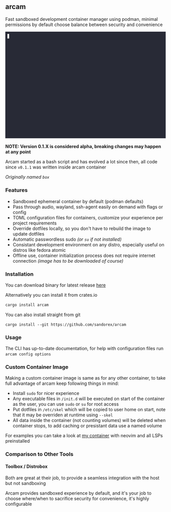 ## arcam
Fast sandboxed development container manager using podman, minimal permissions by default choose balance between security and convenience

![Demo GIF](arcam-demo.gif)

**NOTE: Version 0.1.X is considered alpha, breaking changes may happen at any point**

Arcam started as a bash script and has evolved a lot since then, all code since `v0.1.1` was written inside arcam container

*Originally named `box`*

### Features
- Sandboxed ephemeral container by default (podman defaults)
- Pass through audio, wayland, ssh-agent easily on demand with flags or config
- TOML configuration files for containers, customize your experience per project requirements
- Override dotfiles locally, so you don't have to rebuild the image to update dotfiles
- Automatic passwordless sudo *(or `su` if not installed)*
- Consistant development environment on any distro, especially useful on distros like fedora atomic
- Offline use, container initialization process does not require internet connection *(image has to be downloaded of course)*

### Installation
You can download binary for latest release [here](https://github.com/sandorex/arcam/releases/latest/download/arcam)

Alternatively you can install it from crates.io
```sh
cargo install arcam
```

You can also install straight from git
```
cargo install --git https://github.com/sandorex/arcam
```

### Usage
The CLI has up-to-date documentation, for help with configuration files run `arcam config options`

### Custom Container Image
Making a custom container image is same as for any other container, to take full advantage of arcam keep following things in mind:
- Install `sudo` for nicer experience
- Any executable files in `/init.d` will be executed on start of the container as the user, you can use `sudo` or `su` for root access
- Put dotfiles in `/etc/skel` which will be copied to user home on start, note that it may be overriden at runtime using `--skel`
- All data inside the container (not counting volumes) will be deleted when container stops, to add caching or presistant data use a named volume

For examples you can take a look at [my container](https://github.com/sandorex/config/tree/master/boxes) with neovim and all LSPs preinstalled

### Comparison to Other Tools
#### Toolbox / Distrobox
Both are great at their job, to provide a seamless integration with the host but not sandboxing

Arcam provides sandboxed experience by default, and it's your job to choose where/when to sacrifice security for convenience, it's highly configurable
